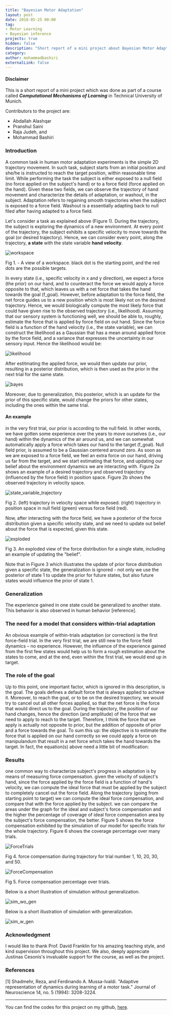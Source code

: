```yaml
---
title: "Bayesian Motor Adaptation"
layout: post
date: 2018-05-25 00:00
tag:
- Motor Learning
- Bayesian inference
projects: true
hidden: false
description: "Short report of a mini project about Bayesian Motor Adaptation in human."
category:
author: mohammadbashiri
externalLink: false
---
```


#### Disclaimer
This is a short report of a mini project which was done as part of a course
called ***Computational Mechanisms of Learning*** in Technical University of Munich.

Contributors to the project are:
- Abdallah Alashqar
- Pranshul Saini
- Raja Judeh, and
- Mohammad Bashiri

### Introduction

A common task in human motor adaptation experiments is the simple 2D trajectory movement.
In such task, subject starts from an initial position and she/he is instructed to reach the
target position, within reasonable time limit.
While performing the task the subject is either exposed to a null field (no force applied
on the subject's hand) or to a force field (force applied on the hand). Given these two
fields, we can observe the trajectory of hand movement and characterize the details of
adaptation, or washout, in the subject. Adaptation refers to regaining smooth trajectories
when the subject is exposed to a force field. Washout is a essentially adapting back to
null filed after having adapted to a force field.

Let's consider a task as explained above (Figure 1). During the trajectory, the subject
is exploring the dynamics of a new environment. At every point of the trajectory, the
subject exhibits a specific velocity to move towards the goal (or desired trajectory).
Hence, we can consider every point, along the trajectory, **a state** with the state
variable **hand velocity**.

![workspace](https://github.com/mohammadbashiri93/BayesianMotorAdaptation/blob/master/Figures/workspace.jpg?raw=true)
<figcaption class="caption">Fig 1. - A view of a workspace. black dot is the starting point, and the red dots are the possible targets.</figcaption>


In every state (i.e., specific velocity in x and y direction), we expect a force (the prior)
on our hand, and to counteract the force we would apply a force opposite to that, which
leaves us with a net force that takes the hand towards the goal (f_goal). However, before adaptation
to the force field, the net force guides us to a new position which is most likely not on the
desired trajectory. Hence, we would biologically compute the most likely force that could have given
rise to the observed trajectory (i.e., likelihood). Assuming that our sensory system is functioning
well, we should be able to, roughly, estimate the force that is applied by force field on out hand.
Since the force field is a function of the hand velocity (i.e., the state variable), we can construct
the likelihood as a Gaussian that has a mean around applied force by the force field, and a variance
that expresses the uncertainty in our sensory input. Hence the likelihood would be:


![likelihood](https://github.com/mohammadbashiri93/BayesianMotorAdaptation/blob/master/Figures/likelihood.JPG?raw=true)


After estitmating the applied force, we would then update our prior, resulting in a posterior distribution,
which is then used as the prior in the next trial for the same state.

![bayes](https://github.com/mohammadbashiri93/BayesianMotorAdaptation/blob/master/Figures/bayes.JPG?raw=true)

Moreover, due to generalization, this posterior, which is an update for the prior of this specific state,
would change the priors for other states, including the ones within the same trial.

#### An example

in the very first trial, our prior is according to the null field. In other words, we have gotten some
experience over the years to move ourselves (i.e., our hand) within the dynamics of the air around us,
and we can somewhat automatically apply a force which takes our hand to the target (f_goal). Null field
prior, is assumed to be a Gaussian centered around zero. As soon as we are exposed to a force field, we
feel an extra force on our hand, driving us far from the target, and we start estimating that force, and
updating our belief about the environment dynamics we are interacting with. Figure 2a shows an example of
a desired trajectory and observed trajectory (influenced by the force field) in position space. Figure 2b
shows the observed trajectory in velocity space.

![state_variable_trajectory](https://github.com/mohammadbashiri93/BayesianMotorAdaptation/blob/master/Figures/state_variable_trajectory.png?raw=true)
<figcaption class="caption">Fig 2. (left) trajectory in velocity space while exposed. (right) trajectory in position space in null field (green) versus force field (red).</figcaption>

Now, after interacting with the force field, we have a posterior of the force distribution given a specific velocity
state, and we need to update out belief about the force that is expected, given this state.

![exploded](https://github.com/mohammadbashiri93/BayesianMotorAdaptation/blob/master/Figures/exploded.png?raw=true)
<figcaption class="caption">Fig 3. An exploded view of the force distribution for a single state, including an example of updating the "belief".</figcaption>

Note that in Figure 3 which illustrates the update of prior force distribution given a specific state, the generalization
is ignored - not only we use the posterior of state 1 to update the prior for future states, but also future states would
influence the prior of state 1.

### Generalization
The experience gained in one state could be generalized to another state. This behavior is also observed in human
behavior [reference]. <br>


### The need for a model that considers within-trial adaptation
An obvious example of within-trials adaptation (or correction) is the first force-field trial. In the very first trial, we
are still new to the force field dynamics – no experience. However, the influence of the experience gained from the
first few states would help us to form a rough estimation about the states to come, and at the end, even within the
first trial, we would end up in target.

### The role of the goal
Up to this point, one important factor, which is ignored in this description, is the goal. The goals defines a
default force that is always applied to achieve it. Moreover, to reach the goal, or to be on the desired
trajectory, we would try to cancel out all other forces applied, so that the net force is the force that would
direct us to the goal. During the trajectory, the position of our hand changes, hence the direction (and
amplitude) of the force that we need to apply to reach to the target. Therefore, I think the force that we
apply is actually not opposite to prior, but the addition of opposite of prior and a force towards the goal.
To sum this up: the objective is to estimate the force that is applied on our hand correctly so we could
apply a force on manipulandum that result in a net force which takes the hand towards the target. In fact,
the equation(s) above need a little bit of modification:

### Results
one common way to characterize subject's progress in adaptation is by means of measuring force compensation.
given the velocity of subject's hand, since the force applied by the force field is a function of hand's velocity,
we can compute the ideal force that must be applied by the subject to completely cancel out the force field.
Along the trajectory (going from starting point to target) we can compute the ideal force compensation, and compare
that with the force applied by the subject. we can compare the areas under the graph for the ideal and subject's
force compensation and the higher the percentage of coverage of ideal force compensation area by the subject's
force compensation, the better. Figure 5 shows the force compensation exhibited by the simulation of our model for
specific trials for the whole trajectory. Figure 6 shows the coverage percentage over many trials.

![ForceTrials](https://github.com/mohammadbashiri93/BayesianMotorAdaptation/blob/master/Figures/ForceTrials.png?raw=true)
<figcaption class="caption">Fig 4. force compensation during trajectory for trial number 1, 10, 20, 30, and 50.</figcaption>


![ForceCompensation](https://github.com/mohammadbashiri93/BayesianMotorAdaptation/blob/master/Figures/ForceCompensation.jpg?raw=true)
<figcaption class="caption">Fig 5. Force compensation percentage over trials.</figcaption>


Below is a short illustration of simulation without generalization.

![sim_wo_gen](https://github.com/mohammadbashiri93/BayesianMotorAdaptation/blob/master/Figures/sim_wo_gen.gif?raw=true)

Below is a short illustration of simulation with generalization.

![sim_w_gen](https://github.com/mohammadbashiri93/BayesianMotorAdaptation/blob/master/Figures/sim_w_gen.gif?raw=true)

### Acknowledgment

I would like to thank Prof. David Franklin for his amazing teaching style, and
kind supervision throughout this project. We also, deeply appreciate Justinas Cesonis's
invaluable support for the course, as well as the project.

### References
[1] Shadmehr, Reza, and Ferdinando A. Mussa-Ivaldi. "Adaptive representation of dynamics during learning of a motor task." Journal of Neuroscience 14, no. 5 (1994): 3208-3224.


---

You can find the codes for this project on my github, [here](https://github.com/mohammadbashiri/bayesian-motor-adaptation).
